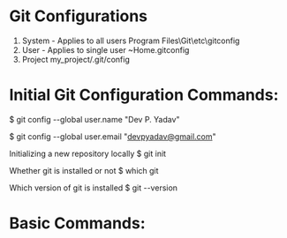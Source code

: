 # Git Configurations
1. System - Applies to all users
Program Files\Git\etc\gitconfig
2. User - Applies to single user
~Home\.gitconfig
3. Project
my_project/.git/config

# Initial Git Configuration Commands:

$ git config --global user.name "Dev P. Yadav"

$ git config --global user.email "devpyadav@gmail.com"

Initializing a new repository locally
$ git init

Whether git is installed or not
$ which git 

Which version of git is installed
$ git --version

# Basic Commands:






